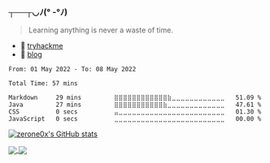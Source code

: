 ### ┬──┬◡ﾉ(° -°ﾉ)

> Learning anything is never a waste of time.

- 👾 [tryhackme](https://tryhackme.com/p/soberzml)
- 📌 [blog](https://hexcell.xyz/)

<!--START_SECTION:waka-->

```text
From: 01 May 2022 - To: 08 May 2022

Total Time: 57 mins

Markdown     29 mins         ⣿⣿⣿⣿⣿⣿⣿⣿⣿⣿⣿⣿⣷⣀⣀⣀⣀⣀⣀⣀⣀⣀⣀⣀⣀   51.09 %
Java         27 mins         ⣿⣿⣿⣿⣿⣿⣿⣿⣿⣿⣿⣷⣀⣀⣀⣀⣀⣀⣀⣀⣀⣀⣀⣀⣀   47.61 %
CSS          0 secs          ⣤⣀⣀⣀⣀⣀⣀⣀⣀⣀⣀⣀⣀⣀⣀⣀⣀⣀⣀⣀⣀⣀⣀⣀⣀   01.30 %
JavaScript   0 secs          ⣀⣀⣀⣀⣀⣀⣀⣀⣀⣀⣀⣀⣀⣀⣀⣀⣀⣀⣀⣀⣀⣀⣀⣀⣀   00.00 %
```

<!--END_SECTION:waka-->

[![zerone0x's GitHub stats](https://github-readme-stats.vercel.app/api?username=zerone0x&show_icons=true&theme=gruvbox_light)](https://github.com/anuraghazra/github-readme-stats)

<!-- 
![Leetcode Stats](https://leetcode.card.workers.dev/?username=soberzml2333&theme=wtf&extension=activity)
 
![codewars](https://github-readme-codewars-stats.herokuapp.com/api/?username=zerone0x&card&customcolor=bg:2a295b_fg:b500ed_text:fc4646_logo:2a295b_stroke:f75402) -->


<a href="https://leetcode.com/">
  <img align="center" src="https://leetcode.card.workers.dev/?username=soberzml2333&theme=wtf&extension=activity" />
</a>
<a href="https://www.codewars.com/users/zerone0x">
  <img align="center" src="https://github-readme-codewars-stats.herokuapp.com/api/?username=zerone0x&card&customcolor=bg:2a295b_fg:b500ed_text:fc4646_logo:2a295b_stroke:f75402" />
</a>
